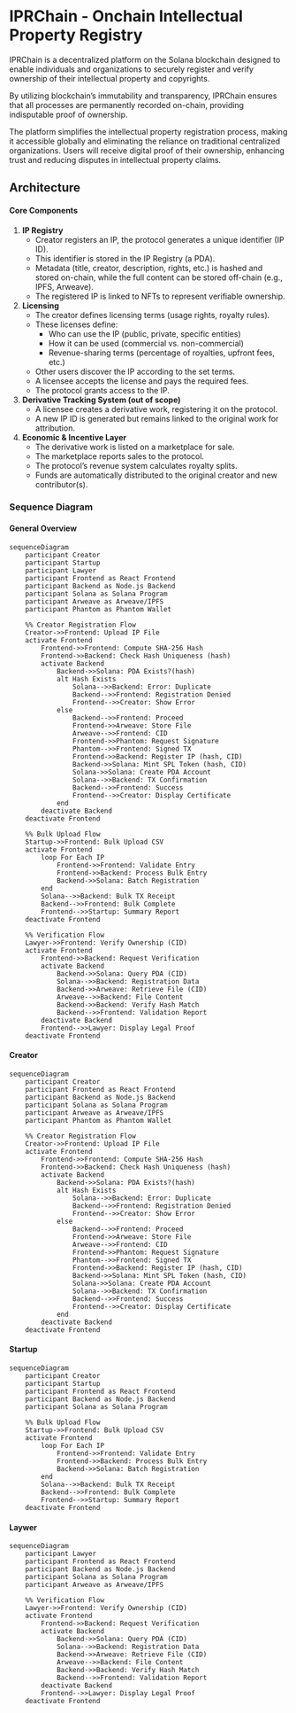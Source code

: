 # IPRChain - Onchain Intellectual Property Registry

IPRChain is a decentralized platform on the Solana blockchain designed to enable individuals and organizations to securely register and verify ownership of their intellectual property and copyrights.

By utilizing blockchain’s immutability and transparency, IPRChain ensures that all processes are permanently recorded on-chain, providing indisputable proof of ownership.

The platform simplifies the intellectual property registration process, making it accessible globally and eliminating the reliance on traditional centralized organizations. Users will receive digital proof of their ownership, enhancing trust and reducing disputes in intellectual property claims.

## Architecture

<!--# ![](architecture.png)-->

#### Core Components

1. **IP Registry**
   - Creator registers an IP, the protocol generates a unique identifier (IP ID).
   - This identifier is stored in the IP Registry (a PDA).
   - Metadata (title, creator, description, rights, etc.) is hashed and stored on-chain, while the full content can be stored off-chain (e.g., IPFS, Arweave).
   - The registered IP is linked to NFTs to represent verifiable ownership.
2. **Licensing**
   - The creator defines licensing terms (usage rights, royalty rules).
   - These licenses define:
     - Who can use the IP (public, private, specific entities)
     - How it can be used (commercial vs. non-commercial)
     - Revenue-sharing terms (percentage of royalties, upfront fees, etc.)
   - Other users discover the IP according to the set terms.
   - A licensee accepts the license and pays the required fees.
   - The protocol grants access to the IP.
3. **Derivative Tracking System (out of scope)**
   - A licensee creates a derivative work, registering it on the protocol.
   - A new IP ID is generated but remains linked to the original work for attribution.
4. **Economic & Incentive Layer**
   - The derivative work is listed on a marketplace for sale.
   - The marketplace reports sales to the protocol.
   - The protocol’s revenue system calculates royalty splits.
   - Funds are automatically distributed to the original creator and new contributor(s).

### Sequence Diagram

#### General Overview

```mermaid
sequenceDiagram
    participant Creator
    participant Startup
    participant Lawyer
    participant Frontend as React Frontend
    participant Backend as Node.js Backend
    participant Solana as Solana Program
    participant Arweave as Arweave/IPFS
    participant Phantom as Phantom Wallet

    %% Creator Registration Flow
    Creator->>Frontend: Upload IP File
    activate Frontend
        Frontend->>Frontend: Compute SHA-256 Hash
        Frontend->>Backend: Check Hash Uniqueness (hash)
        activate Backend
            Backend->>Solana: PDA Exists?(hash)
            alt Hash Exists
                Solana-->>Backend: Error: Duplicate
                Backend-->>Frontend: Registration Denied
                Frontend-->>Creator: Show Error
            else
                Backend-->>Frontend: Proceed
                Frontend->>Arweave: Store File
                Arweave-->>Frontend: CID
                Frontend->>Phantom: Request Signature
                Phantom-->>Frontend: Signed TX
                Frontend->>Backend: Register IP (hash, CID)
                Backend->>Solana: Mint SPL Token (hash, CID)
                Solana->>Solana: Create PDA Account
                Solana-->>Backend: TX Confirmation
                Backend-->>Frontend: Success
                Frontend-->>Creator: Display Certificate
            end
        deactivate Backend
    deactivate Frontend

    %% Bulk Upload Flow
    Startup->>Frontend: Bulk Upload CSV
    activate Frontend
        loop For Each IP
            Frontend->>Frontend: Validate Entry
            Frontend->>Backend: Process Bulk Entry
            Backend->>Solana: Batch Registration
        end
        Solana-->>Backend: Bulk TX Receipt
        Backend-->>Frontend: Bulk Complete
        Frontend-->>Startup: Summary Report
    deactivate Frontend

    %% Verification Flow
    Lawyer->>Frontend: Verify Ownership (CID)
    activate Frontend
        Frontend->>Backend: Request Verification
        activate Backend
            Backend->>Solana: Query PDA (CID)
            Solana-->>Backend: Registration Data
            Backend->>Arweave: Retrieve File (CID)
            Arweave-->>Backend: File Content
            Backend->>Backend: Verify Hash Match
            Backend-->>Frontend: Validation Report
        deactivate Backend
        Frontend-->>Lawyer: Display Legal Proof
    deactivate Frontend
```

#### Creator

```mermaid
sequenceDiagram
    participant Creator
    participant Frontend as React Frontend
    participant Backend as Node.js Backend
    participant Solana as Solana Program
    participant Arweave as Arweave/IPFS
    participant Phantom as Phantom Wallet

    %% Creator Registration Flow
    Creator->>Frontend: Upload IP File
    activate Frontend
        Frontend->>Frontend: Compute SHA-256 Hash
        Frontend->>Backend: Check Hash Uniqueness (hash)
        activate Backend
            Backend->>Solana: PDA Exists?(hash)
            alt Hash Exists
                Solana-->>Backend: Error: Duplicate
                Backend-->>Frontend: Registration Denied
                Frontend-->>Creator: Show Error
            else
                Backend-->>Frontend: Proceed
                Frontend->>Arweave: Store File
                Arweave-->>Frontend: CID
                Frontend->>Phantom: Request Signature
                Phantom-->>Frontend: Signed TX
                Frontend->>Backend: Register IP (hash, CID)
                Backend->>Solana: Mint SPL Token (hash, CID)
                Solana->>Solana: Create PDA Account
                Solana-->>Backend: TX Confirmation
                Backend-->>Frontend: Success
                Frontend-->>Creator: Display Certificate
            end
        deactivate Backend
    deactivate Frontend
```

#### Startup

```mermaid
sequenceDiagram
    participant Creator
    participant Startup
    participant Frontend as React Frontend
    participant Backend as Node.js Backend
    participant Solana as Solana Program

    %% Bulk Upload Flow
    Startup->>Frontend: Bulk Upload CSV
    activate Frontend
        loop For Each IP
            Frontend->>Frontend: Validate Entry
            Frontend->>Backend: Process Bulk Entry
            Backend->>Solana: Batch Registration
        end
        Solana-->>Backend: Bulk TX Receipt
        Backend-->>Frontend: Bulk Complete
        Frontend-->>Startup: Summary Report
    deactivate Frontend
```

#### Laywer

```mermaid
sequenceDiagram
    participant Lawyer
    participant Frontend as React Frontend
    participant Backend as Node.js Backend
    participant Solana as Solana Program
    participant Arweave as Arweave/IPFS

    %% Verification Flow
    Lawyer->>Frontend: Verify Ownership (CID)
    activate Frontend
        Frontend->>Backend: Request Verification
        activate Backend
            Backend->>Solana: Query PDA (CID)
            Solana-->>Backend: Registration Data
            Backend->>Arweave: Retrieve File (CID)
            Arweave-->>Backend: File Content
            Backend->>Backend: Verify Hash Match
            Backend-->>Frontend: Validation Report
        deactivate Backend
        Frontend-->>Lawyer: Display Legal Proof
    deactivate Frontend
```

<!--
[![](https://mermaid.ink/img/pako:eNqdVm1P2zAQ_iuWpUkgFTY6KE0-dCp9EUiwdRQYmvrFSq6NR2JnjkPpEP9957yHpF01f6hS-znf-e65x36ljnSB2jSC3zEIB8acrRQLFoLgCJnS3OEhE5qMFDAtVXNhrvFPHDYXrtl6Ay0GUyWFBuESFpFbYE4508ReMOcpg37FQI9_RflUSyDSZ4IZaPY1U7L9LEO1BvYMBpp9fryaTedN4MzDXxkYYP75g_k-6IVIwR8-5InBo6x4pBXTXAoy9eU6RWTLR4NBfkqb3Ie-ZC65mpEp9yHFYR74M9PwLhlm5DO1PUYyCGOEzy-HR92zHrlkkddqkuULLTxwnhIcuRfclBuiiBx4OHFYWhZx1PKcj2wSt01zbJPZeEgmL3jy6Mv7rZLtfJ26TDH1RTPSfY6qgU6Uksom4zj0uYOhNI3yMGoZqRVgDIKD27QsEoOmWWlsMvfkOvVaNwA_2tc5cs2BnQ4Hg4xr6A-9QqX21ZGB6ruPrsY7d87IaXKAdY2wF_hKMB2rFgcZtu7A4MEld4873RQVSlMNylA4qXrHhHi4PVclX264adXZNbmTuLLbOuNGaZxUDBLODR1HxkLvRai7R2wXseQqSMixZ0nnseNgh-zJoTGPQp9tyAhQPpYtvK31kgvtfVaZL3WgkJqL2H_KxaNUmEyAa7FXkaP5wz8lxpcyJFNUsQlzPKxqPfRWAXpgPnfNbhOh1WarQVGEpENQcJLQWmyaVLlgGoOptnVpUYu-peSJF6z7LTjAwwpNWkudoI2iorRDi4qaoNIsG1oEAVMb3DmUSu9TtgdQKSPqN0N6P9ZzapAb8m0tQEUeD8lB2Rj7XRCVFk2VoOr8_1X-ewx4ZNN3B81WbUl_XYuZZtscFJp4C1pxeE5lsc1LRRgLNwl2lBxeb_NQgLPkJrfRjaFWu0Ubyc0pqvXe1cLviZOWuRSIa1gx33SDXG4lD-3QAFCtuItPs1cDW1DtQQALauOnC0sW-3pBF-INoSzWcr4RDrW1iqFDlYxXHrWXDK-vDo1D06XZuy6H4Ovmp5TVv9R-pS_U7nWP--f9z9aJdWadW32r16EbanePra7VO-13T0-6n84sq_fWoX8S-5MOBZejAt6k78jkOfn2F6m0K8s?type=png)](https://mermaid.live/edit#pako:eNqdVm1P2zAQ_iuWpUkgFTY6KE0-dCp9EUiwdRQYmvrFSq6NR2JnjkPpEP9957yHpF01f6hS-znf-e65x36ljnSB2jSC3zEIB8acrRQLFoLgCJnS3OEhE5qMFDAtVXNhrvFPHDYXrtl6Ay0GUyWFBuESFpFbYE4508ReMOcpg37FQI9_RflUSyDSZ4IZaPY1U7L9LEO1BvYMBpp9fryaTedN4MzDXxkYYP75g_k-6IVIwR8-5InBo6x4pBXTXAoy9eU6RWTLR4NBfkqb3Ie-ZC65mpEp9yHFYR74M9PwLhlm5DO1PUYyCGOEzy-HR92zHrlkkddqkuULLTxwnhIcuRfclBuiiBx4OHFYWhZx1PKcj2wSt01zbJPZeEgmL3jy6Mv7rZLtfJ26TDH1RTPSfY6qgU6Uksom4zj0uYOhNI3yMGoZqRVgDIKD27QsEoOmWWlsMvfkOvVaNwA_2tc5cs2BnQ4Hg4xr6A-9QqX21ZGB6ruPrsY7d87IaXKAdY2wF_hKMB2rFgcZtu7A4MEld4873RQVSlMNylA4qXrHhHi4PVclX264adXZNbmTuLLbOuNGaZxUDBLODR1HxkLvRai7R2wXseQqSMixZ0nnseNgh-zJoTGPQp9tyAhQPpYtvK31kgvtfVaZL3WgkJqL2H_KxaNUmEyAa7FXkaP5wz8lxpcyJFNUsQlzPKxqPfRWAXpgPnfNbhOh1WarQVGEpENQcJLQWmyaVLlgGoOptnVpUYu-peSJF6z7LTjAwwpNWkudoI2iorRDi4qaoNIsG1oEAVMb3DmUSu9TtgdQKSPqN0N6P9ZzapAb8m0tQEUeD8lB2Rj7XRCVFk2VoOr8_1X-ewx4ZNN3B81WbUl_XYuZZtscFJp4C1pxeE5lsc1LRRgLNwl2lBxeb_NQgLPkJrfRjaFWu0Ubyc0pqvXe1cLviZOWuRSIa1gx33SDXG4lD-3QAFCtuItPs1cDW1DtQQALauOnC0sW-3pBF-INoSzWcr4RDrW1iqFDlYxXHrWXDK-vDo1D06XZuy6H4Ovmp5TVv9R-pS_U7nWP--f9z9aJdWadW32r16EbanePra7VO-13T0-6n84sq_fWoX8S-5MOBZejAt6k78jkOfn2F6m0K8s)
-->
